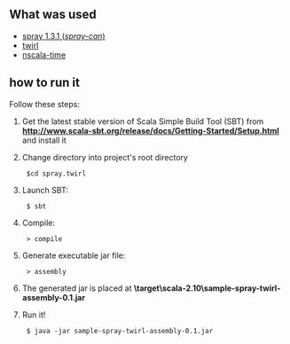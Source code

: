 ## What was used

* [spray 1.3.1 (_spray-can_)][s] 
* [twirl][t]
* [nscala-time][j]

## how to run it

Follow these steps:

1. Get the latest stable version of Scala Simple Build Tool (SBT) from **http://www.scala-sbt.org/release/docs/Getting-Started/Setup.html** and install it
2. Change directory into project's root directory

		$cd spray.twirl
3. Launch SBT:

		$ sbt
4. Compile:

		> compile
5. Generate executable jar file:

		> assembly
6. The generated jar is placed at **\target\scala-2.10\sample-spray-twirl-assembly-0.1.jar** 

7. Run it!

		$ java -jar sample-spray-twirl-assembly-0.1.jar

[s]: http://spray.io/
[t]: https://github.com/spray/twirl
[j]: https://github.com/nscala-time/nscala-time